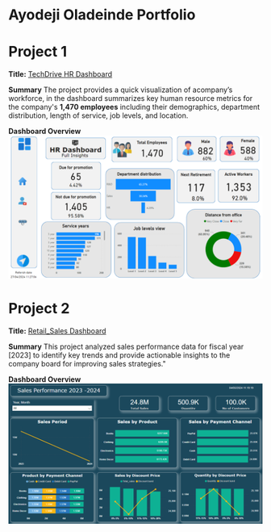 # Ayodeji Oladeinde Portfolio 
# Project 1
**Title:** [TechDrive HR Dashboard](https://github.com/AyodejiOladeinde/Data_Analytics)

**Summary** The project provides a quick visualization of acompany’s workforce, in the dashboard summarizes key human resource metrics for the company's **1,470 employees** including their demographics, department distribution, length of service, job levels, and location.

**Dashboard Overview**
![HR_Dashboard](HR_Dashboard.png)



# Project 2
**Title:** [Retail_Sales Dashboard](https://github.com/AyodejiOladeinde/Data_Analytics)

**Summary** This project analyzed sales performance data for fiscal year [2023] to identify key trends and provide actionable insights to the company board for improving sales strategies."

**Dashboard Overview**
![Retail_Sales](Retail_sales_db.png)
